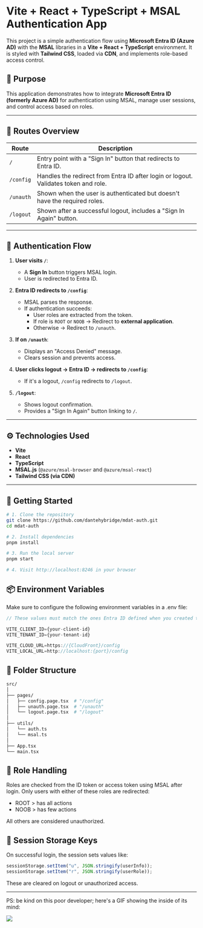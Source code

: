 # Vite + React + TypeScript + MSAL Authentication App

This project is a simple authentication flow using **Microsoft Entra ID (Azure AD)** with the **MSAL** libraries in a **Vite + React + TypeScript** environment. It is styled with **Tailwind CSS**, loaded via **CDN**, and implements role-based access control.

## 🔐 Purpose

This application demonstrates how to integrate **Microsoft Entra ID (formerly Azure AD)** for authentication using MSAL, manage user sessions, and control access based on roles.

---

## 🧭 Routes Overview

| Route         | Description                                                                 |
|---------------|-----------------------------------------------------------------------------|
| `/`           | Entry point with a "Sign In" button that redirects to Entra ID.             |
| `/config`     | Handles the redirect from Entra ID after login or logout. Validates token and role. |
| `/unauth`     | Shown when the user is authenticated but doesn't have the required roles. |
| `/logout`     | Shown after a successful logout, includes a "Sign In Again" button.         |

---

## 🧠 Authentication Flow

1. **User visits `/`**:
   - A **Sign In** button triggers MSAL login.
   - User is redirected to Entra ID.

2. **Entra ID redirects to `/config`**:
   - MSAL parses the response.
   - If authentication succeeds:
     - User roles are extracted from the token.
     - If role is `ROOT` or `NOOB` → Redirect to **external application**.
     - Otherwise → Redirect to `/unauth`.

3. **If on `/unauth`**:
   - Displays an "Access Denied" message.
   - Clears session and prevents access.

4. **User clicks logout → Entra ID → redirects to `/config`**:
   - If it's a logout, `/config` redirects to `/logout`.

5. **`/logout`**:
   - Shows logout confirmation.
   - Provides a "Sign In Again" button linking to `/`.

---

## ⚙️ Technologies Used

- **Vite**
- **React**
- **TypeScript**
- **MSAL.js** (`@azure/msal-browser` and `@azure/msal-react`)
- **Tailwind CSS (via CDN)**

---

## 🚀 Getting Started

```bash
# 1. Clone the repository
git clone https://github.com/dantehybridge/mdat-auth.git
cd mdat-auth

# 2. Install dependencies
pnpm install

# 3. Run the local server
pnpm start

# 4. Visit http://localhost:8246 in your browser
```

## 📦 Environment Variables
Make sure to configure the following environment variables in a .env file:
``` js
// These values must match the ones Entra ID defined when you created the SPA registration.

VITE_CLIENT_ID={your-client-id}
VITE_TENANT_ID={your-tenant-id}

VITE_CLOUD_URL=https://{CloudFront}/config
VITE_LOCAL_URL=http://localhost:{port}/config
```

## 📁 Folder Structure
```bash
src/
│
├── pages/
│   ├── config.page.tsx  # "/config"
│   ├── unauth.page.tsx  # "/unauth"
│   └── logout.page.tsx  # "/logout"
│
├── utils/
│   └── auth.ts
│   └── msal.ts
│
├── App.tsx
└── main.tsx
```

## 🧪 Role Handling
Roles are checked from the ID token or access token using MSAL after login. Only users with either of these roles are redirected:

- ROOT > has all actions
- NOOB > has few actions

All others are considered unauthorized.

## 🧼 Session Storage Keys
On successful login, the session sets values like:
```js
sessionStorage.setItem("u", JSON.stringify(userInfo));
sessionStorage.setItem("r", JSON.stringify(userRole));
```
These are cleared on logout or unauthorized access.

---
PS: be kind on this poor developer; here's a GIF showing the inside of its mind:

![](https://c.tenor.com/Pl24l-isDrMAAAAd/tenor.gif)